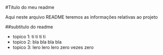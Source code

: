 #Título do meu readme

Aqui neste arquivo README teremos as informações relativas ao projeto

##subtitulo do readme

- topico 1: ti ti ti ti
- topico 2: bla bla bla bla
- topico 3: lero lero lero zero vezes zero